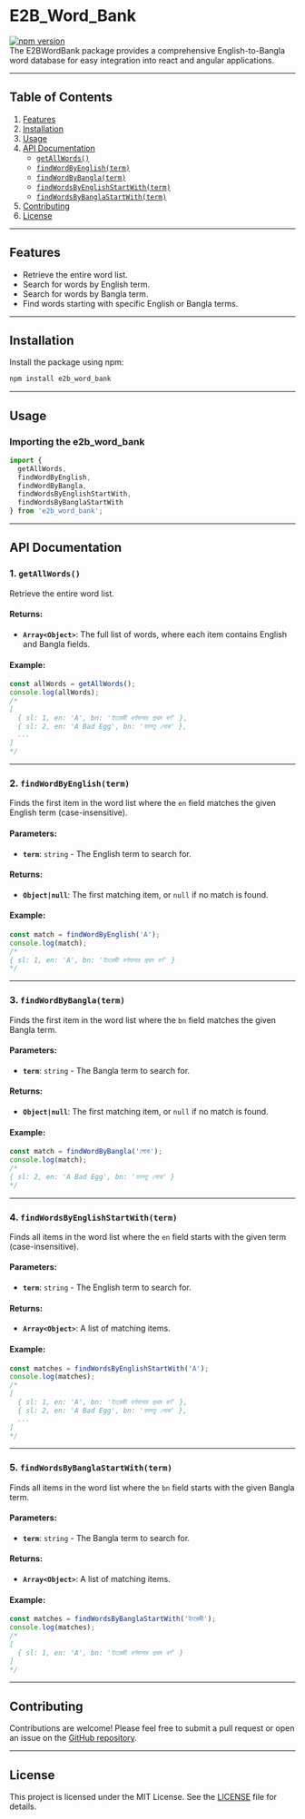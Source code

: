 # E2B_Word_Bank

[![npm version](https://img.shields.io/npm/v/e2b_word_bank)](https://www.npmjs.com/package/e2b_word_bank)  
The E2BWordBank package provides a comprehensive English-to-Bangla word database for easy integration into react and angular applications.

---

## Table of Contents

1. [Features](#features)
2. [Installation](#installation)
3. [Usage](#usage)
4. [API Documentation](#api-documentation)
    - [`getAllWords()`](#1-getallwords)
    - [`findWordByEnglish(term)`](#2-findwordbyenglishterm)
    - [`findWordByBangla(term)`](#3-findwordbybanglaterm)
    - [`findWordsByEnglishStartWith(term)`](#4-findwordsbyenglishstartswithterm)
    - [`findWordsByBanglaStartWith(term)`](#5-findwordsbybanglastartswithterm)
5. [Contributing](#contributing)
6. [License](#license)

---

## Features

- Retrieve the entire word list.
- Search for words by English term.
- Search for words by Bangla term.
- Find words starting with specific English or Bangla terms.

---

## Installation

Install the package using npm:

```bash
npm install e2b_word_bank
```

---

## Usage

### Importing the e2b_word_bank

```javascript
import {
  getAllWords,
  findWordByEnglish,
  findWordByBangla,
  findWordsByEnglishStartWith,
  findWordsByBanglaStartWith
} from 'e2b_word_bank';
```

---

## API Documentation

### 1. `getAllWords()`

Retrieve the entire word list.

#### **Returns**:
- **`Array<Object>`**: The full list of words, where each item contains English and Bangla fields.

#### **Example**:

```javascript
const allWords = getAllWords();
console.log(allWords);
/*
[
  { sl: 1, en: 'A', bn: 'ইংরেজী বর্ণমালার প্রথম বর্ণ' },
  { sl: 2, en: 'A Bad Egg', bn: 'ফালতু লোক' },
  ...
]
*/
```

---

### 2. `findWordByEnglish(term)`

Finds the first item in the word list where the `en` field matches the given English term (case-insensitive).

#### **Parameters**:
- **`term`**: `string` - The English term to search for.

#### **Returns**:
- **`Object|null`**: The first matching item, or `null` if no match is found.

#### **Example**:

```javascript
const match = findWordByEnglish('A');
console.log(match);
/*
{ sl: 1, en: 'A', bn: 'ইংরেজী বর্ণমালার প্রথম বর্ণ' }
*/
```

---

### 3. `findWordByBangla(term)`

Finds the first item in the word list where the `bn` field matches the given Bangla term.

#### **Parameters**:
- **`term`**: `string` - The Bangla term to search for.

#### **Returns**:
- **`Object|null`**: The first matching item, or `null` if no match is found.

#### **Example**:

```javascript
const match = findWordByBangla('লোক');
console.log(match);
/*
{ sl: 2, en: 'A Bad Egg', bn: 'ফালতু লোক' }
*/
```

---

### 4. `findWordsByEnglishStartWith(term)`

Finds all items in the word list where the `en` field starts with the given term (case-insensitive).

#### **Parameters**:
- **`term`**: `string` - The English term to search for.

#### **Returns**:
- **`Array<Object>`**: A list of matching items.

#### **Example**:

```javascript
const matches = findWordsByEnglishStartWith('A');
console.log(matches);
/*
[
  { sl: 1, en: 'A', bn: 'ইংরেজী বর্ণমালার প্রথম বর্ণ' },
  { sl: 2, en: 'A Bad Egg', bn: 'ফালতু লোক' },
  ...
]
*/
```

---

### 5. `findWordsByBanglaStartWith(term)`

Finds all items in the word list where the `bn` field starts with the given Bangla term.

#### **Parameters**:
- **`term`**: `string` - The Bangla term to search for.

#### **Returns**:
- **`Array<Object>`**: A list of matching items.

#### **Example**:

```javascript
const matches = findWordsByBanglaStartWith('ইংরেজী');
console.log(matches);
/*
[
  { sl: 1, en: 'A', bn: 'ইংরেজী বর্ণমালার প্রথম বর্ণ' }
]
*/
```

---

## Contributing

Contributions are welcome! Please feel free to submit a pull request or open an issue on the [GitHub repository](https://github.com/faisalcse1/E2B_Word_Bank_npm).

---

## License
This project is licensed under the MIT License. See the [LICENSE](LICENSE) file for details.